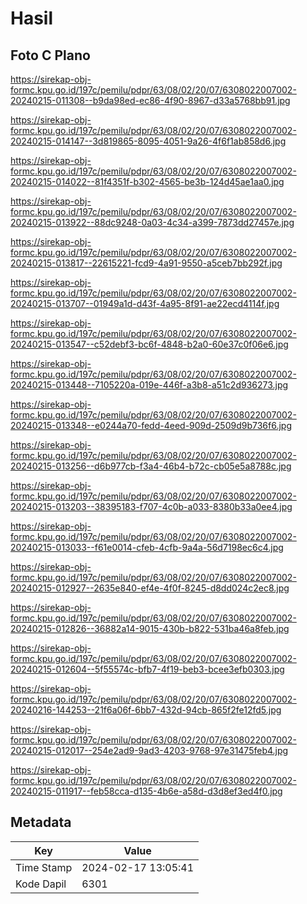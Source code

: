 # Hasil

## Foto C Plano

https://sirekap-obj-formc.kpu.go.id/197c/pemilu/pdpr/63/08/02/20/07/6308022007002-20240215-011308--b9da98ed-ec86-4f90-8967-d33a5768bb91.jpg

https://sirekap-obj-formc.kpu.go.id/197c/pemilu/pdpr/63/08/02/20/07/6308022007002-20240215-014147--3d819865-8095-4051-9a26-4f6f1ab858d6.jpg

https://sirekap-obj-formc.kpu.go.id/197c/pemilu/pdpr/63/08/02/20/07/6308022007002-20240215-014022--81f4351f-b302-4565-be3b-124d45ae1aa0.jpg

https://sirekap-obj-formc.kpu.go.id/197c/pemilu/pdpr/63/08/02/20/07/6308022007002-20240215-013922--88dc9248-0a03-4c34-a399-7873dd27457e.jpg

https://sirekap-obj-formc.kpu.go.id/197c/pemilu/pdpr/63/08/02/20/07/6308022007002-20240215-013817--22615221-fcd9-4a91-9550-a5ceb7bb292f.jpg

https://sirekap-obj-formc.kpu.go.id/197c/pemilu/pdpr/63/08/02/20/07/6308022007002-20240215-013707--01949a1d-d43f-4a95-8f91-ae22ecd4114f.jpg

https://sirekap-obj-formc.kpu.go.id/197c/pemilu/pdpr/63/08/02/20/07/6308022007002-20240215-013547--c52debf3-bc6f-4848-b2a0-60e37c0f06e6.jpg

https://sirekap-obj-formc.kpu.go.id/197c/pemilu/pdpr/63/08/02/20/07/6308022007002-20240215-013448--7105220a-019e-446f-a3b8-a51c2d936273.jpg

https://sirekap-obj-formc.kpu.go.id/197c/pemilu/pdpr/63/08/02/20/07/6308022007002-20240215-013348--e0244a70-fedd-4eed-909d-2509d9b736f6.jpg

https://sirekap-obj-formc.kpu.go.id/197c/pemilu/pdpr/63/08/02/20/07/6308022007002-20240215-013256--d6b977cb-f3a4-46b4-b72c-cb05e5a8788c.jpg

https://sirekap-obj-formc.kpu.go.id/197c/pemilu/pdpr/63/08/02/20/07/6308022007002-20240215-013203--38395183-f707-4c0b-a033-8380b33a0ee4.jpg

https://sirekap-obj-formc.kpu.go.id/197c/pemilu/pdpr/63/08/02/20/07/6308022007002-20240215-013033--f61e0014-cfeb-4cfb-9a4a-56d7198ec6c4.jpg

https://sirekap-obj-formc.kpu.go.id/197c/pemilu/pdpr/63/08/02/20/07/6308022007002-20240215-012927--2635e840-ef4e-4f0f-8245-d8dd024c2ec8.jpg

https://sirekap-obj-formc.kpu.go.id/197c/pemilu/pdpr/63/08/02/20/07/6308022007002-20240215-012826--36882a14-9015-430b-b822-531ba46a8feb.jpg

https://sirekap-obj-formc.kpu.go.id/197c/pemilu/pdpr/63/08/02/20/07/6308022007002-20240215-012604--5f55574c-bfb7-4f19-beb3-bcee3efb0303.jpg

https://sirekap-obj-formc.kpu.go.id/197c/pemilu/pdpr/63/08/02/20/07/6308022007002-20240216-144253--21f6a06f-6bb7-432d-94cb-865f2fe12fd5.jpg

https://sirekap-obj-formc.kpu.go.id/197c/pemilu/pdpr/63/08/02/20/07/6308022007002-20240215-012017--254e2ad9-9ad3-4203-9768-97e31475feb4.jpg

https://sirekap-obj-formc.kpu.go.id/197c/pemilu/pdpr/63/08/02/20/07/6308022007002-20240215-011917--feb58cca-d135-4b6e-a58d-d3d8ef3ed4f0.jpg


## Metadata

| Key        | Value               |
| ---------- | ------------------- |
| Time Stamp | 2024-02-17 13:05:41 |
| Kode Dapil | 6301                |




